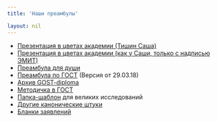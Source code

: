 ```yaml
---
title: 'Наши преамбулы'

layout: nil
---
```


* [Презентация в цветах академии (Тишин Саша)](https://github.com/FUlyankin/LaTeX/blob/master/preamble/VKR_presa.zip)
* [Презентация в цветах академии (как у Саши, только с надписью ЭМИТ)](https://github.com/FUlyankin/LaTeX/blob/master/preamble/VKR_presa_filipp.zip)
* [Преамбула для души](https://github.com/FUlyankin/LaTeX/raw/master/preamble/soul_preamble.tex)
* [Преамбула по ГОСТ](hhttps://github.com/FUlyankin/LaTeX/blob/master/preamble/gost_preamble_2019.tex) (Версия от 29.03.18)
* [Архив GOST-diploma](https://github.com/FUlyankin/LaTeX/raw/master/preamble/My_gost_diploma.zip)
* [Методичка в ГОСТ](https://github.com/FUlyankin/LaTeX/raw/master/preamble/My_gost_metodichka.zip)
* [Папка-шаблон](https://github.com/FUlyankin/LaTeX/blob/master/preamble/diploma_shablon.zip) для великих исследований
* [Другие канонические штуки](https://github.com/FUlyankin/LaTeX/tree/master/preamble)
* [Бланки заявлений](https://habr.com/ru/post/207364/)
